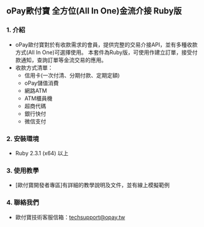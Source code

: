 ﻿## oPay歐付寶 全方位(All In One)金流介接 Ruby版

### 1. 介紹

* oPay歐付寶對於有收款需求的會員，提供完整的交易介接API，並有多種收款方式(All In One)可選擇使用。
本套件為Ruby版，可使用作建立訂單，接受付款通知，查詢訂單等金流交易的應用。
* 收款方式清單：
  * 信用卡(一次付清、分期付款、定期定額)
  * oPay儲值消費   
  * 網路ATM
  * ATM櫃員機
  * 超商代碼
  * 銀行快付
  * 微信支付

### 2. 安裝環境

* Ruby 2.3.1 (x64) 以上

### 3. 使用教學

* [歐付寶開發者專區]有詳細的教學說明及文件，並有線上模擬範例

### 4. 聯絡我們

* 歐付寶技術客服信箱：techsupport@opay.tw



